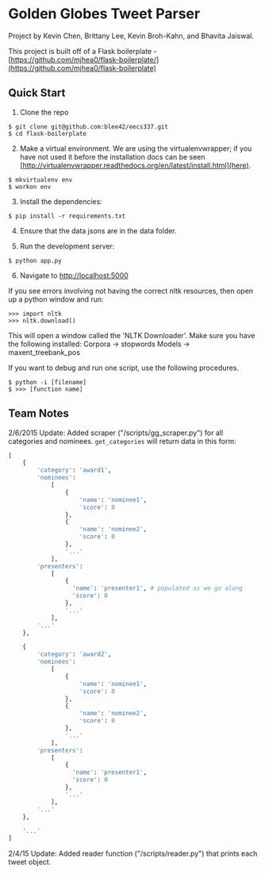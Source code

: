# Golden Globes Tweet Parser

Project by Kevin Chen, Brittany Lee, Kevin Broh-Kahn, and Bhavita Jaiswal.

This project is built off of a Flask boilerplate - [https://github.com/mjhea0/flask-boilerplate/](https://github.com/mjhea0/flask-boilerplate)

## Quick Start
1. Clone the repo
  ```
  $ git clone git@github.com:blee42/eecs337.git
  $ cd flask-boilerplate
  ```

2. Make a virtual environment.  We are using the virtualenvwrapper; if you have not used it before the installation docs can be seen [http://virtualenvwrapper.readthedocs.org/en/latest/install.html](here).
  ```
  $ mkvirtualenv env
  $ workon env
  ```

3. Install the dependencies:
  ```
  $ pip install -r requirements.txt
  ```

4. Ensure that the data jsons are in the data folder.

5. Run the development server:
  ```
  $ python app.py
  ```

6. Navigate to [http://localhost:5000](http://localhost:5000)

If you see errors involving not having the correct nltk resources, then open up a python window and run:
  ```
  >>> import nltk
  >>> nltk.download()
  ```
This will open a window called the 'NLTK Downloader'. Make sure you have the following installed:
  Corpora -> stopwords
  Models -> maxent_treebank_pos


If you want to debug and run one script, use the following procedures.
  ```
  $ python -i [filename]
  $ >>> [function name]
  ```

## Team Notes
2/6/2015 Update:
Added scraper ("/scripts/gg_scraper.py") for all categories and nominees. `get_categories` will return data in this form:

```python
[
    {
        'category': 'award1',
        'nominees': 
            [
                {
                    'name': 'nominee1',
                    'score': 0
                },
                {
                    'name': 'nominee2',
                    'score': 0
                },
                '...'
            ],
        'presenters':
            [
                {
                  'name': 'presenter1', # populated as we go along
                  'score': 0
                },
                '...'
            ],
        '...'
    },

    {
        'category': 'award2',
        'nominees': 
            [
                {
                    'name': 'nominee1',
                    'score': 0
                },
                {
                    'name': 'nominee2',
                    'score': 0
                },
                '...'
            ],
        'presenters':
            [
                {
                  'name': 'presenter1',
                  'score': 0
                },
                '...'
            ],
        '...'
    },

    '...'
]
```

2/4/15 Update:
Added reader function ("/scripts/reader.py") that prints each tweet object.